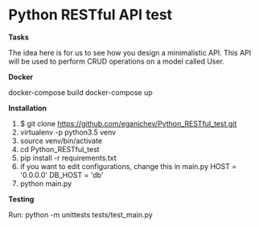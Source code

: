 Python RESTful API test
======================================

**Tasks**

The idea here is for us to see how you design a minimalistic API. This API will be 
used to perform CRUD operations on a model called User.

**Docker**

docker-compose build
docker-compose up

**Installation**

1. $ git clone https://github.com/eganichev/Python_RESTful_test.git
2. virtualenv -p python3.5 venv
3. source venv/bin/activate
4. cd Python_RESTful_test
5. pip install -r requirements.txt
6. if you want to edit configurations, change this in main.py 
    HOST = '0.0.0.0'
    DB_HOST = 'db'
7. python main.py

**Testing**

Run: python -m unittests tests/test_main.py

